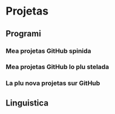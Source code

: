 # Projetas
## Programi
### Mea projetas GitHub spinida
<ClientOnly>
  <ListRepositories>
    <GithubRepository repoName="rejeep/f.el" />
    <GithubRepository repoName="Phundrak/eshell-info-banner.el" />
    <GithubRepository repoName="Phundrak/dotfiles" />
    <GithubRepository repoName="Phundrak/langue-phundrak-fr" />
  </ListRepositories>
</ClientOnly>

### Mea projetas GitHub lo plu stelada
<ClientOnly>
  <ListRepositories sortBy='stars' user='phundrak' :limit='5' />
</ClientOnly>

### La plu nova projetas sur GitHub
<ClientOnly>
  <ListRepositories sortBy='pushed_at' user='phundrak' :limit='5' />
</ClientOnly>

## Linguistica
